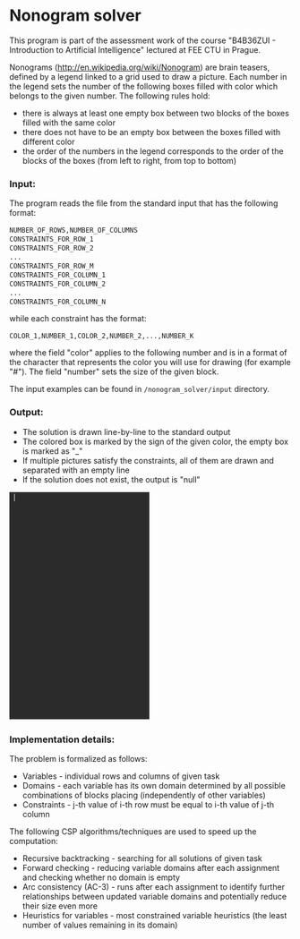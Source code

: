 # Nonogram solver

This program is part of the assessment work of the course "B4B36ZUI - Introduction to Artificial Intelligence" lectured at FEE CTU in Prague.

Nonograms (http://en.wikipedia.org/wiki/Nonogram) are brain teasers, defined by a legend linked to a grid used to draw a picture. Each number in the legend sets the number of the following boxes filled with color which belongs to the given number. The following rules hold:

- there is always at least one empty box between two blocks of the boxes filled with the same color
- there does not have to be an empty box between the boxes filled with different color
- the order of the numbers in the legend corresponds to the order of the blocks of the boxes (from left to right, from top to bottom)

### Input:

The program reads the file from the standard input that has the following format:

```
NUMBER_OF_ROWS,NUMBER_OF_COLUMNS
CONSTRAINTS_FOR_ROW_1
CONSTRAINTS_FOR_ROW_2
...
CONSTRAINTS_FOR_ROW_M
CONSTRAINTS_FOR_COLUMN_1
CONSTRAINTS_FOR_COLUMN_2
...
CONSTRAINTS_FOR_COLUMN_N
```

while each constraint has the format:

```
COLOR_1,NUMBER_1,COLOR_2,NUMBER_2,...,NUMBER_K
```

where the field "color" applies to the following number and is in a format of the character that represents the color you will use for drawing (for example "#"). The field "number" sets the size of the given block.

The input examples can be found in `/nonogram_solver/input` directory.

### Output:

- The solution is drawn line-by-line to the standard output
- The colored box is marked by the sign of the given color, the empty box is marked as "_"
- If multiple pictures satisfy the constraints, all of them are drawn and separated with an empty line
- If the solution does not exist, the output is "null"

<img src="https://github.com/valenpe7/nonogram_solver/blob/master/nonogram_solver.gif" width=250>

### Implementation details:

The problem is formalized as follows:

* Variables - individual rows and columns of given task
* Domains - each variable has its own domain determined by all possible combinations of blocks placing (independently of other variables)
* Constraints - j-th value of i-th row must be equal to i-th value of j-th column

The following CSP algorithms/techniques are used to speed up the computation:

* Recursive backtracking - searching for all solutions of given task
* Forward checking - reducing variable domains after each assignment and checking whether no domain is empty
* Arc consistency (AC-3) - runs after each assignment to identify further relationships between updated variable domains and potentially reduce their size even more
* Heuristics for variables - most constrained variable heuristics (the least number of values remaining in its domain)
